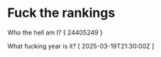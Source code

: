 # Fuck the rankings

Who the hell am I?
{ 24405249 }

What fucking year is it?
[ 2025-03-19T21:30:00Z ]
